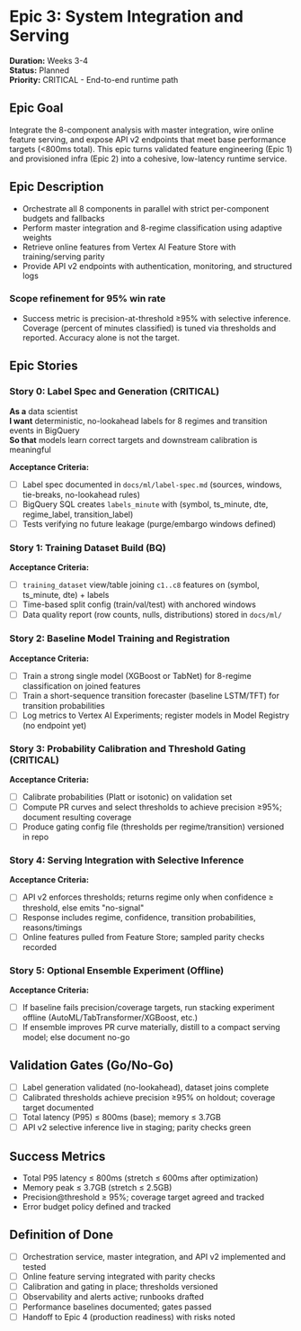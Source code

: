 # Epic 3: System Integration and Serving
**Duration:** Weeks 3-4  
**Status:** Planned  
**Priority:** CRITICAL - End-to-end runtime path

## Epic Goal
Integrate the 8-component analysis with master integration, wire online feature serving, and expose API v2 endpoints that meet base performance targets (<800ms total). This epic turns validated feature engineering (Epic 1) and provisioned infra (Epic 2) into a cohesive, low-latency runtime service.

## Epic Description
- Orchestrate all 8 components in parallel with strict per-component budgets and fallbacks
- Perform master integration and 8-regime classification using adaptive weights
- Retrieve online features from Vertex AI Feature Store with training/serving parity
- Provide API v2 endpoints with authentication, monitoring, and structured logs

### Scope refinement for 95% win rate
- Success metric is precision-at-threshold ≥95% with selective inference. Coverage (percent of minutes classified) is tuned via thresholds and reported. Accuracy alone is not the target.

## Epic Stories

### Story 0: Label Spec and Generation (CRITICAL)
**As a** data scientist  
**I want** deterministic, no-lookahead labels for 8 regimes and transition events in BigQuery  
**So that** models learn correct targets and downstream calibration is meaningful

**Acceptance Criteria:**
- [ ] Label spec documented in `docs/ml/label-spec.md` (sources, windows, tie-breaks, no-lookahead rules)
- [ ] BigQuery SQL creates `labels_minute` with (symbol, ts_minute, dte, regime_label, transition_label)
- [ ] Tests verifying no future leakage (purge/embargo windows defined)

### Story 1: Training Dataset Build (BQ)
**Acceptance Criteria:**
- [ ] `training_dataset` view/table joining `c1..c8` features on (symbol, ts_minute, dte) + labels
- [ ] Time-based split config (train/val/test) with anchored windows
- [ ] Data quality report (row counts, nulls, distributions) stored in `docs/ml/`

### Story 2: Baseline Model Training and Registration
**Acceptance Criteria:**
- [ ] Train a strong single model (XGBoost or TabNet) for 8-regime classification on joined features
- [ ] Train a short-sequence transition forecaster (baseline LSTM/TFT) for transition probabilities
- [ ] Log metrics to Vertex AI Experiments; register models in Model Registry (no endpoint yet)

### Story 3: Probability Calibration and Threshold Gating (CRITICAL)
**Acceptance Criteria:**
- [ ] Calibrate probabilities (Platt or isotonic) on validation set
- [ ] Compute PR curves and select thresholds to achieve precision ≥95%; document resulting coverage
- [ ] Produce gating config file (thresholds per regime/transition) versioned in repo

### Story 4: Serving Integration with Selective Inference
**Acceptance Criteria:**
- [ ] API v2 enforces thresholds; returns regime only when confidence ≥ threshold, else emits "no-signal"
- [ ] Response includes regime, confidence, transition probabilities, reasons/timings
- [ ] Online features pulled from Feature Store; sampled parity checks recorded

### Story 5: Optional Ensemble Experiment (Offline)
**Acceptance Criteria:**
- [ ] If baseline fails precision/coverage targets, run stacking experiment offline (AutoML/TabTransformer/XGBoost, etc.)
- [ ] If ensemble improves PR curve materially, distill to a compact serving model; else document no-go

## Validation Gates (Go/No-Go)
- [ ] Label generation validated (no-lookahead), dataset joins complete
- [ ] Calibrated thresholds achieve precision ≥95% on holdout; coverage target documented
- [ ] Total latency (P95) ≤ 800ms (base); memory ≤ 3.7GB
- [ ] API v2 selective inference live in staging; parity checks green

## Success Metrics
- Total P95 latency ≤ 800ms (stretch ≤ 600ms after optimization)
- Memory peak ≤ 3.7GB (stretch ≤ 2.5GB)
- Precision@threshold ≥ 95%; coverage target agreed and tracked
- Error budget policy defined and tracked

## Definition of Done
- [ ] Orchestration service, master integration, and API v2 implemented and tested
- [ ] Online feature serving integrated with parity checks
- [ ] Calibration and gating in place; thresholds versioned
- [ ] Observability and alerts active; runbooks drafted
- [ ] Performance baselines documented; gates passed
- [ ] Handoff to Epic 4 (production readiness) with risks noted
